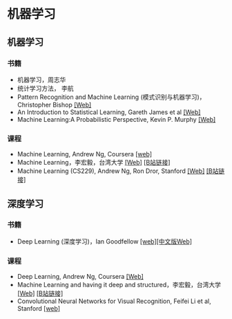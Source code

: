 # 机器学习

## 机器学习
### 书籍
- 机器学习，周志华
- 统计学习方法， 李航
- Pattern Recognition and Machine Learning (模式识别与机器学习)，Christopher Bishop [[Web]](http://users.isr.ist.utl.pt/~wurmd/Livros/school/Bishop%20-%20Pattern%20Recognition%20And%20Machine%20Learning%20-%20Springer%20%202006.pdf)
- An Introduction to Statistical Learning, Gareth James et al [[Web]](https://www-bcf.usc.edu/~gareth/ISL/ISLR%20First%20Printing.pdf) 
- Machine Learning:A Probabilistic Perspective, Kevin P. Murphy [[Web]](https://doc.lagout.org/science/Artificial%20Intelligence/Machine%20learning/Machine%20Learning_%20A%20Probabilistic%20Perspective%20%5BMurphy%202012-08-24%5D.pdf)

### 课程
- Machine Learning, Andrew Ng, Coursera [[web]](https://github.com/exacity/deeplearningbook-chinese)
- Machine Learning，李宏毅，台湾大学 [[Web]](http://speech.ee.ntu.edu.tw/~tlkagk/courses.html) [[B站链接]](https://www.bilibili.com/video/av10590361)
- Machine Learning (CS229), Andrew Ng, Ron Dror, Stanford [[Web]](http://cs229.stanford.edu/) [[B站链接]](https://www.bilibili.com/video/av14806439?from=search&seid=4469568852306251207)

## 深度学习
### 书籍
- Deep Learning (深度学习)，Ian Goodfellow [[web]](https://www.deeplearningbook.org/)[[中文版Web]](https://github.com/exacity/deeplearningbook-chinese)

### 课程
- Deep Learning, Andrew Ng, Coursera [[Web]](https://www.coursera.org/specializations/deep-learning)
- Machine Learning and having it deep and structured，李宏毅，台湾大学 [[Web]](http://speech.ee.ntu.edu.tw/~tlkagk/courses.html) [[B站链接]](https://www.bilibili.com/video/av35757082)
- Convolutional Neural Networks for Visual Recognition, Feifei Li et al, Stanford [[web]](http://vision.stanford.edu/teaching/cs231n/index.html)